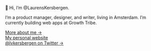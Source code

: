 👋 Hi, I’m @LaurensKersbergen.

I’m a product manager, designer, and writer, living in Amsterdam. I’m currently building web apps at Growth Tribe.

<a href="https://www.laurenskersbergen.com/about">More about me →</a><br>
<a href="https://www.laurenskersbergen.com/about">My personal website</a><br>
<a href="https://twitter.com/lvkersbergen">@lvkersbergen on Twitter →</a>

<!---
LaurensKersbergen/LaurensKersbergen is a ✨ special ✨ repository because its `README.md` (this file) appears on your GitHub profile.
You can click the Preview link to take a look at your changes.
--->
